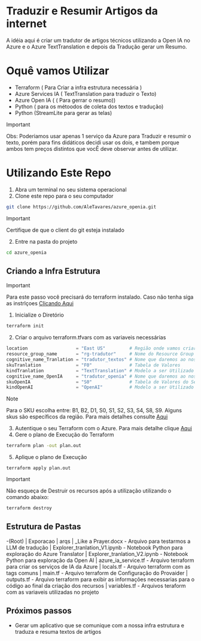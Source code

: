 # Traduzir e Resumir Artigos da internet
A idéia aqui é criar um tradutor de artigos técnicos utilizando a Open IA no Azure e o Azure TextTranslation e depois da Tradução gerar um Resumo.

# Oquê vamos Utilizar
- Terraform ( Para Criar a infra estrutura necessária )
- Azure Services IA ( TextTranslation para traduzir o Texto)
- Azure Open IA ( ( Para gerrar o resumo))
- Python ( para os métoodos de coleta dos textos e tradução)
- Python (StreamLite para gerar as telas)

> [!IMPORTANT]
> Obs: Poderiamos usar apenas 1 serviço da Azure para Traduzir e resumir o texto, porém para fins didáticos decidi usar os dois, e tambem porque ambos tem preços distintos que vocÊ deve observar antes de utilizar.

# Utilizando Este Repo
1. Abra um terminal no seu sistema operacional
2. Clone este repo para o seu computador
```bash
git clone https://github.com/AleTavares/azure_openia.git
```
> [!IMPORTANT]
> Certifique de que o client do git esteja instalado 

2. Entre na pasta do projeto
```bash
cd azure_openia
```

## Criando a Infra Estrutura
> [!IMPORTANT]
> Para este passo você precisará do terraform instalado.
> Caso não tenha siga as instrlçoes [Clicando Aqui](https://developer.hashicorp.com/terraform/tutorials/aws-get-started/install-cli) 

1. Inicialize o Diretório
```bash
terraform init
```
2. Criar o arquivo terraform.tfvars com as variaveis necessárias
```terraform
location                  = "East US"         # Região onde vamos criar nossos recursos
resource_group_name       = "rg-tradutor"     # Nome do Resource Group a ser criado
cognitive_name_Tranlation = "tradutor_textos" # Nome que daremos ao nosso serviço tradutor do Translator
skuTranlation             = "F0"              # Tabela de Valores
kindTranlation            = "TextTranslation" # Modelo a ser Utilizado
cognitive_name_OpenIA     = "tradutor_openia" # Nome que daremos ao nosso serviço da OpenIA
skuOpenIA                 = "S0"              # Tabela de Valores do Serviço
kindOpenAI                = "OpenAI"          # Modelo a ser Utilizado
```
> [!NOTE]
> Para o SKU escolha entre: B1, B2, D1, S0, S1, S2, S3, S4, S8, S9. 
> Alguns skus são específicos da região. 
Para mais detalhes consulte [Aqui](https://docs.microsoft.com/en-us/azure/analysis-services/analysis-services-overview#availability-by-region)
3. Autentique o seu Terraform com o Azure. Para mais detalhe clique [Aqui](https://learn.microsoft.com/pt-br/azure/developer/terraform/)
4. Gere o plano de Execução do Terraform
```bash
terraform plan -out plan.out
```
5. Aplique o plano de Execução 
```
terraform apply plan.out
```
> [!IMPORTANT]
> Não esqueça de Destruir os recursos após a utilização utilizando o comando abaixo:
> ```bash
> terraform destroy
> ``` 

## Estrutura de Pastas
-(Root)
    | Exporacao
        | arqs
            | _Like a Prayer.docx - Arquivo para testarmos a LLM de tradução
        | Explorer_tranlation_V1.ipynb - Notebook Python para exploração do Azure Translator
        | Explorer_tranlation_V2.ipynb - Notebook Python para exploração da Open AI
    | azure_ia_service.tf - Arquivo terraform para criar os serviços de IA da Azure
    | locals.tf - Arquivo terraform com as tags comuns 
    | main.tf - Arquivo terraform de Configuração do Provaider
    | outputs.tf - Arquivo terraform para exibir as informações necessarias para o código ao final da criação dos recursos
    | variables.tf - Arquivos teraform com as variaveis utilizadas no projeto

## Próximos passos
- Gerar um aplicativo que se comunique com a nossa infra estrutura e traduza e resuma textos de artigos



